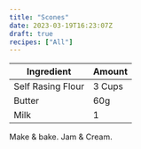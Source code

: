```yaml
---
title: "Scones"
date: 2023-03-19T16:23:07Z
draft: true
recipes: ["All"]
---
```


| Ingredient  | Amount |
| ----- | ---- |
| Self Rasing Flour | 3 Cups |
| Butter | 60g |
| Milk | 1 |



Make & bake. Jam & Cream.